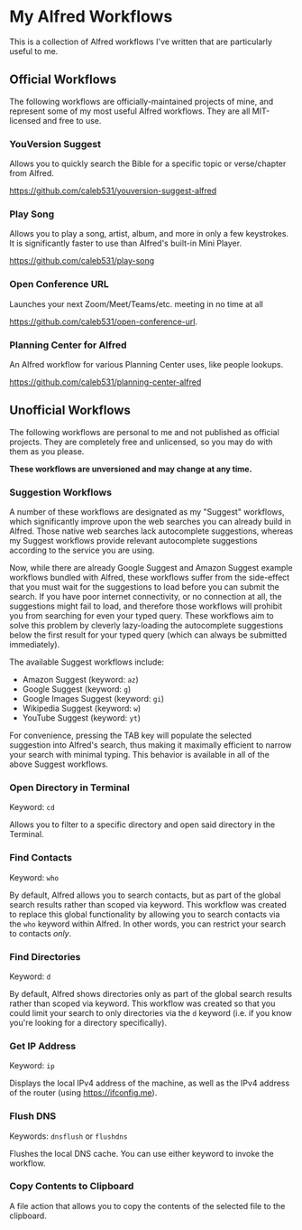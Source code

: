 # My Alfred Workflows

This is a collection of Alfred workflows I've written that are particularly
useful to me.

## Official Workflows

The following workflows are officially-maintained projects of mine, and
represent some of my most useful Alfred workflows. They are all MIT-licensed
and free to use.

### YouVersion Suggest

Allows you to quickly search the Bible for a specific topic or verse/chapter from Alfred.

https://github.com/caleb531/youversion-suggest-alfred

### Play Song

Allows you to play a song, artist, album, and more in only a few keystrokes. It
is significantly faster to use than Alfred's built-in Mini Player.

https://github.com/caleb531/play-song

### Open Conference URL

Launches your next Zoom/Meet/Teams/etc. meeting in no time at all

https://github.com/caleb531/open-conference-url.

### Planning Center for Alfred

An Alfred workflow for various Planning Center uses, like people lookups.

https://github.com/caleb531/planning-center-alfred

## Unofficial Workflows

The following workflows are personal to me and not published as official
projects. They are completely free and unlicensed, so you may do with them as
you please.

**These workflows are unversioned and may change at any time.**

### Suggestion Workflows

A number of these workflows are designated as my "Suggest" workflows, which
significantly improve upon the web searches you can already build in Alfred.
Those native web searches lack autocomplete suggestions, whereas my Suggest
workflows provide relevant autocomplete suggestions according to the service
you are using.

Now, while there are already Google Suggest and Amazon Suggest example
workflows bundled with Alfred, these workflows suffer from the side-effect that
you must wait for the suggestions to load before you can submit the search. If
you have poor internet connectivity, or no connection at all, the suggestions
might fail to load, and therefore those workflows will prohibit you from
searching for even your typed query. These workflows aim to solve this problem
by cleverly lazy-loading the autocomplete suggestions below the first result
for your typed query (which can always be submitted immediately).

The available Suggest workflows include:

- Amazon Suggest (keyword: `az`)
- Google Suggest (keyword: `g`)
- Google Images Suggest (keyword: `gi`)
- Wikipedia Suggest (keyword: `w`)
- YouTube Suggest (keyword: `yt`)

For convenience, pressing the TAB key will populate the selected suggestion into
Alfred's search, thus making it maximally efficient to narrow your search with
minimal typing. This behavior is available in all of the above Suggest
workflows.

### Open Directory in Terminal

Keyword: `cd`

Allows you to filter to a specific directory and open said directory in the
Terminal.

### Find Contacts

Keyword: `who`

By default, Alfred allows you to search contacts, but as part of the global
search results rather than scoped via keyword. This workflow was created to
replace this global functionality by allowing you to search contacts via the
`who` keyword within Alfred. In other words, you can restrict your search to
contacts _only_.

### Find Directories

Keyword: `d`

By default, Alfred shows directories only as part of the global search results
rather than scoped via keyword. This workflow was created so that you could
limit your search to only directories via the `d` keyword (i.e. if you know
you're looking for a directory specifically).

### Get IP Address

Keyword: `ip`

Displays the local IPv4 address of the machine, as well as the IPv4 address of
the router (using https://ifconfig.me).

### Flush DNS

Keywords: `dnsflush` or `flushdns`

Flushes the local DNS cache. You can use either keyword to invoke the workflow.

### Copy Contents to Clipboard

A file action that allows you to copy the contents of the selected file to the
clipboard.
